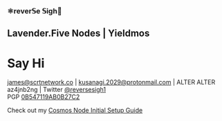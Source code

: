 ### ⚛️rever𝕊e 𝕊igh🧪
## Lavender.Five Nodes | Yieldmos  
  
# Say Hi
james@scrtnetwork.co | kusanagi.2029@protonmail.com | ALTER ALTER az4jnb2ng  | Twitter [@reversesigh1](https://twitter.com/reversesigh1)  
PGP [0B547119AB0B27C2](https://keybase.io/reversesigh)  
  
Check out my [Cosmos Node Initial Setup Guide](https://github.com/reversesigh/cosmos_node-initial_setup) 

